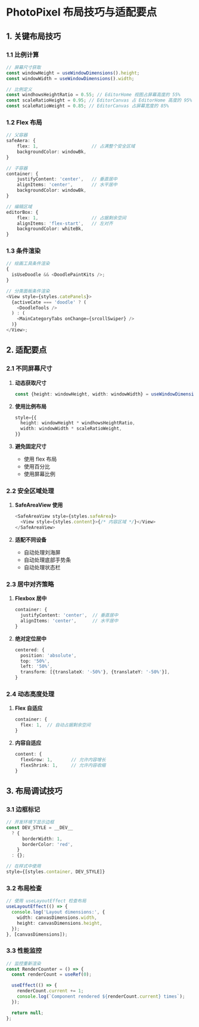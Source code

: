 # PhotoPixel 布局技巧与适配要点

## 1. 关键布局技巧

### 1.1 比例计算

```typescript
// 屏幕尺寸获取
const windowHeight = useWindowDimensions().height;
const windowWidth = useWindowDimensions().width;

// 比例定义
const windhowsHeightRatio = 0.55; // EditorHome 视图占屏幕高度的 55%
const scaleRatioHeight = 0.95; // EditorCanvas 占 EditorHome 高度的 95%
const scaleRatioWeight = 0.85; // EditorCanvas 占屏幕宽度的 85%
```

### 1.2 Flex 布局

```typescript
// 父容器
safeAera: {
    flex: 1,                    // 占满整个安全区域
    backgroundColor: windowBk,
}

// 子容器
container: {
    justifyContent: 'center',   // 垂直居中
    alignItems: 'center',       // 水平居中
    backgroundColor: windowBk,
}

// 编辑区域
editorBox: {
    flex: 1,                    // 占据剩余空间
    alignItems: 'flex-start',   // 左对齐
    backgroundColor: whiteBk,
}
```

### 1.3 条件渲染

```typescript
// 绘画工具条件渲染
{
  isUseDoodle && <DoodlePaintKits />;
}

// 分类面板条件渲染
<View style={styles.catePanels}>
  {activeCate === 'doodle' ? (
    <DoodleTools />
  ) : (
    <MainCategoryTabs onChange={srcollSwiper} />
  )}
</View>;
```

## 2. 适配要点

### 2.1 不同屏幕尺寸

1. **动态获取尺寸**

   ```typescript
   const {height: windowHeight, width: windowWidth} = useWindowDimensions();
   ```

2. **使用比例布局**

   ```typescript
   style={{
     height: windowHeight * windhowsHeightRatio,
     width: windowWidth * scaleRatioWeight,
   }}
   ```

3. **避免固定尺寸**
   - 使用 flex 布局
   - 使用百分比
   - 使用屏幕比例

### 2.2 安全区域处理

1. **SafeAreaView 使用**

   ```typescript
   <SafeAreaView style={styles.safeArea}>
     <View style={styles.content}>{/* 内容区域 */}</View>
   </SafeAreaView>
   ```

2. **适配不同设备**
   - 自动处理刘海屏
   - 自动处理底部手势条
   - 自动处理状态栏

### 2.3 居中对齐策略

1. **Flexbox 居中**

   ```typescript
   container: {
     justifyContent: 'center',  // 垂直居中
     alignItems: 'center',      // 水平居中
   }
   ```

2. **绝对定位居中**
   ```typescript
   centered: {
     position: 'absolute',
     top: '50%',
     left: '50%',
     transform: [{translateX: '-50%'}, {translateY: '-50%'}],
   }
   ```

### 2.4 动态高度处理

1. **Flex 自适应**

   ```typescript
   container: {
     flex: 1,  // 自动占据剩余空间
   }
   ```

2. **内容自适应**
   ```typescript
   content: {
     flexGrow: 1,       // 允许内容增长
     flexShrink: 1,     // 允许内容收缩
   }
   ```

## 3. 布局调试技巧

### 3.1 边框标记

```typescript
// 开发环境下显示边框
const DEV_STYLE = __DEV__
  ? {
      borderWidth: 1,
      borderColor: 'red',
    }
  : {};

// 在样式中使用
style={[styles.container, DEV_STYLE]}
```

### 3.2 布局检查

```typescript
// 使用 useLayoutEffect 检查布局
useLayoutEffect(() => {
  console.log('Layout dimensions:', {
    width: canvasDimensions.width,
    height: canvasDimensions.height,
  });
}, [canvasDimensions]);
```

### 3.3 性能监控

```typescript
// 监控重新渲染
const RenderCounter = () => {
  const renderCount = useRef(0);

  useEffect(() => {
    renderCount.current += 1;
    console.log(`Component rendered ${renderCount.current} times`);
  });

  return null;
};
```

